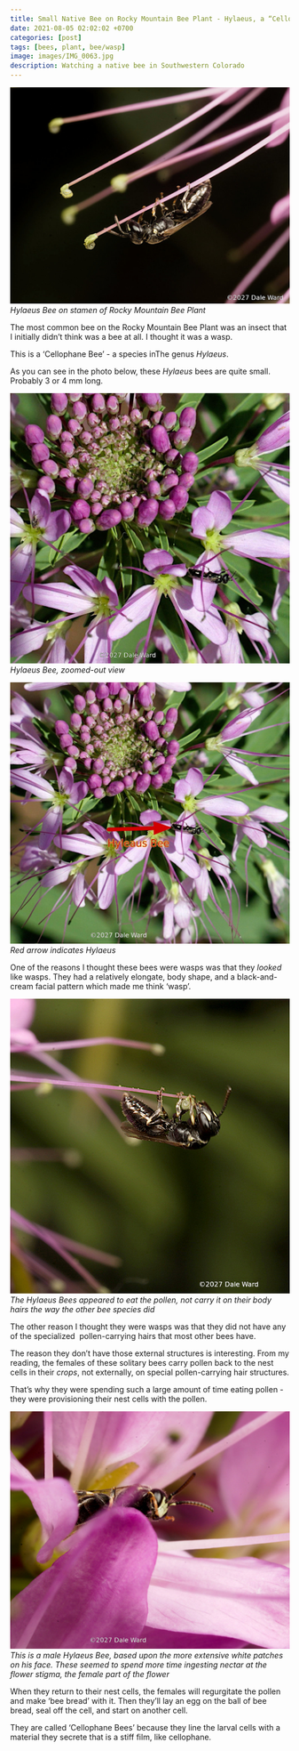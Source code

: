```yaml
---
title: Small Native Bee on Rocky Mountain Bee Plant - Hylaeus, a “Cellophane” Bee
date: 2021-08-05 02:02:02 +0700
categories: [post]
tags: [bees, plant, bee/wasp]
image: images/IMG_0063.jpg
description: Watching a native bee in Southwestern Colorado
---
```


![picture](images/IMG_0063.jpg)
*_Hylaeus_ Bee on stamen of Rocky Mountain Bee Plant*

The most common bee on the Rocky Mountain Bee Plant was an insect that I initially didn’t think was a bee at all. I thought it was a wasp.

This is a ‘Cellophane Bee’ - a species inThe genus _Hylaeus_.


As you can see in the photo below, these _Hylaeus_ bees are quite small. Probably 3 or 4 mm long.

![picture](images/IMG_9878-1.jpg)
*_Hylaeus_ Bee, zoomed-out view*

![picture](images/IMG_9878-1-arrow.jpg)
*Red arrow indicates Hylaeus*

One of the reasons I thought these bees were wasps was that they _looked_ like wasps. They had a relatively elongate, body shape, and a black-and-cream facial pattern which made me think ‘wasp’.

![picture](images/IMG_9946.jpg)
*The _Hylaeus_ Bees appeared to eat the pollen, not carry it on their body hairs the way the other bee species did*

The other reason I thought they were wasps was that they did not have any of the specialized  pollen-carrying hairs that most other bees have.

The reason they don’t have those external structures is interesting. From my reading, the females of these solitary bees carry pollen back to the nest cells in their _crops_, not externally, on special pollen-carrying hair structures.

That’s why they were spending such a large amount of time eating pollen - they were provisioning their nest cells with the pollen.

![picture](images/IMG_9937.jpg)
*This is a male Hylaeus Bee, based upon the more extensive white patches on his face. These seemed to spend more time ingesting nectar at the flower stigma, the female part of the flower*

When they return to their nest cells, the females will regurgitate the pollen and make ‘bee bread’ with it. Then they’ll lay an egg on the ball of bee bread, seal off the cell, and start on another cell.

They are called ‘Cellophane Bees’ because they line the larval cells with a material they secrete that is a stiff film, like cellophane.